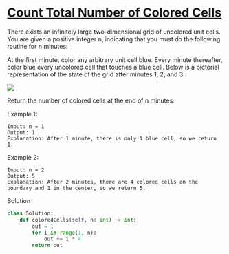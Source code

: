 # [Count Total Number of Colored Cells](https://leetcode.com/problems/count-total-number-of-colored-cells/description/)

There exists an infinitely large two-dimensional grid of uncolored unit cells. You are given a positive integer n, 
indicating that you must do the following routine for n minutes:

At the first minute, color any arbitrary unit cell blue.
Every minute thereafter, color blue every uncolored cell that touches a blue cell.
Below is a pictorial representation of the state of the grid after minutes 1, 2, and 3.

![](https://assets.leetcode.com/uploads/2023/01/10/example-copy-2.png)

Return the number of colored cells at the end of n minutes.

Example 1:
```
Input: n = 1
Output: 1
Explanation: After 1 minute, there is only 1 blue cell, so we return 1.
```
Example 2:
```
Input: n = 2
Output: 5
Explanation: After 2 minutes, there are 4 colored cells on the boundary and 1 in the center, so we return 5. 
```
Solution
```python
class Solution:
    def coloredCells(self, n: int) -> int:
        out = 1
        for i in range(1, n):
            out += i * 4
        return out
```

